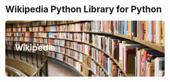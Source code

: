 # Wikipedia Python Library for Python

![Wikipedia](https://github.com/theastroscout/wikipedia/blob/main/imgs/cover.1.png?raw=true "Wikipedia")